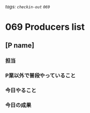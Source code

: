 ###### tags: `checkin-out` `069`

# 069 Producers list

## [P name]

### 担当

### P業以外で普段やっていること

### 今日やること

### 今日の成果
